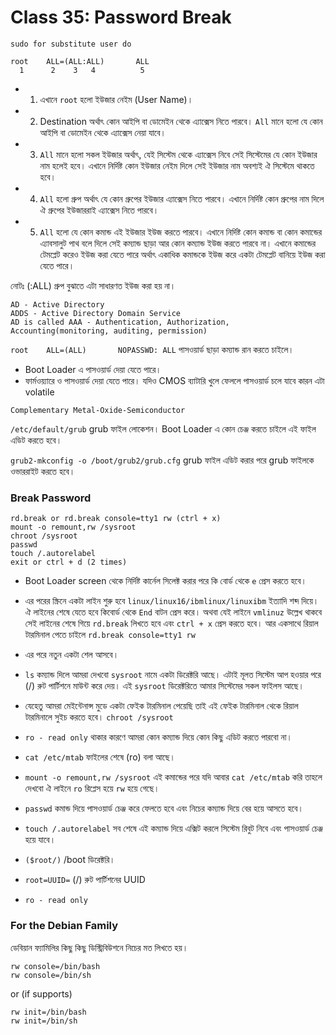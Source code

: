 # Class 35: Password Break

`sudo for substitute user do`

```
root    ALL=(ALL:ALL)       ALL
  1      2    3   4          5
```

- 1. এখানে `root` হলো ইউজার নেইম (User Name)।
- 2. Destination অর্থাৎ কোন আইপি বা ডোমেইন থেকে এ্যাক্সেস নিতে পারবে। `All` মানে হলো যে কোন আইপি বা ডোমেইন থেকে এ্যাক্সেস নেয়া যাবে।
- 3. `All` মানে হলো সকল ইউজার অর্থাৎ, যেই সিস্টেম থেকে এ্যাক্সেস নিবে সেই সিস্টেমের যে কোন ইউজার নাম হলেই হবে। এখানে নির্দিষ্ট কোন ইউজার নেইম দিলে সেই ইউজার নাম অবশ্যই ঐ সিস্টেমে থাকতে হবে।
- 4. `All` হলো গ্রুপ অর্থাৎ যে কোন গ্রুপের ইউজার এ্যাক্সেস নিতে পারবে। এখানে নির্দিষ্ট কোন গ্রুপের নাম দিলে ঐ গ্রুপের ইউজাররাই এ্যাক্সেস নিতে পারবে।
- 5. `All` হলো যে কোন কমান্ড এই ইউজার ইউজ করতে পারবে। এখানে নির্দিষ্ট কোন কমান্ড বা কোন কমান্ডের এ্যাবসালুট পাথ বলে দিলে সেই কম্যান্ড ছাড়া আর কোন কম্যান্ড ইউজ করতে পারবে না। এখানে কমান্ডের টেমপ্লেট করেও ইউজ করা যেতে পারে অর্থাৎ একাধিক কমান্ডকে ইউজ করে একটা টেমপ্লেট বানিয়ে ইউজ করা যেতে পারে।

নোটঃ (:ALL) গ্রুপ বুঝাতে এটা সাধারণত ইউজ করা হয় না।

```
AD - Active Directory
ADDS - Active Directory Domain Service
AD is called AAA - Authentication, Authorization, Accounting(monitoring, auditing, permission)
```

`root    ALL=(ALL)       NOPASSWD: ALL` পাসওয়ার্ড ছাড়া কম্যান্ড রান করতে চাইলে।

- Boot Loader এ পাসওয়ার্ড দেয়া যেতে পারে।
- ফার্মওয়্যারে ও পাসওয়ার্ড দেয়া যেতে পারে। যদিও CMOS ব্যাটারি খুলে ফেললে পাসওয়ার্ড চলে যাবে কারন এটা volatile

`Complementary Metal-Oxide-Semiconductor`

`/etc/default/grub` grub ফাইল লোকেশন। Boot Loader এ কোন চেঞ্জ করতে চাইলে এই ফাইল এডিট করতে হবে।

`grub2-mkconfig -o /boot/grub2/grub.cfg` grub ফাইল এডিট করার পরে grub ফাইলকে ওভাররাইট করতে হবে।

### Break Password

```
rd.break or rd.break console=tty1 rw (ctrl + x)
mount -o remount,rw /sysroot
chroot /sysroot
passwd
touch /.autorelabel
exit or ctrl + d (2 times)
```

- Boot Loader screen থেকে নির্দিষ্ট কার্নেল সিলেক্ট করার পরে কি বোর্ড থেকে `e` প্রেস করতে হবে।
- এর পরের স্ক্রিনে একটা লাইন শুরু হবে `linux/linux16/ibmlinux/linuxibm` ইত্যাদি শব্দ দিয়ে। ঐ লাইনের শেষে যেতে হবে কিবোর্ড থেকে `End` বাটন প্রেস করে। অথবা যেই লাইনে `vmlinuz` উল্লেখ থাকবে সেই লাইনের শেষে গিয়ে `rd.break` লিখতে হবে এবং `ctrl + x` প্রেস করতে হবে। আর একসাথে রিয়াল টারমিনাল পেতে চাইলে `rd.break console=tty1 rw`
- এর পরে নতুন একটা শেল আসবে।
- `ls` কম্যান্ড দিলে আমরা দেখবো `sysroot` নামে একটা ডিরেক্টরি আছে। এটাই মূলত সিস্টেম আপ হওয়ার পরে (/) রুট পার্টিশনে মাউন্ট করে দেয়। এই `sysroot` ডিরেক্টরিতে আমার সিস্টেমের সকল ফাইলস আছে।
- যেহেতু আমরা মেইন্টেনান্স মুডে একটা ফেইক টারমিনাল পেয়েছি তাই এই ফেইক টারমিনাল থেকে রিয়াল টারমিনালে সুইচ করতে হবে। `chroot /sysroot`
- `ro - read only` থাকার কারণে আমরা কোন কম্যান্ড দিয়ে কোন কিছু এডিট করতে পারবো না।
- `cat /etc/mtab` ফাইলের শেষে (ro) বলা আছে।
- `mount -o remount,rw /sysroot` এই কমান্ডের পরে যদি আবার `cat /etc/mtab` করি তাহলে দেখবো ঐ লাইনে `ro` রিপ্লেস হয়ে `rw` হয়ে গেছে।
- `passwd` কমান্ড দিয়ে পাসওয়ার্ড চেঞ্জ করে ফেলতে হবে এবং নিচের কম্যান্ড দিয়ে বের হয়ে আসতে হবে।
- `touch /.autorelabel` সব শেষে এই কম্যান্ড দিয়ে এক্সিট করলে সিস্টেম রিবুট নিবে এবং পাসওয়ার্ড চেঞ্জ হয়ে যাবে।

- `($root/)` /boot ডিরেক্টরি।
- `root=UUID=` (/) রুট পার্টিশনের UUID
- `ro - read only`

### For the Debian Family

ডেবিয়ান ফ্যামিলির কিছু কিছু ডিস্ট্রিবিউশনে নিচের মত লিখতে হয়।

```
rw console=/bin/bash
rw console=/bin/sh
```

or (if supports)

```
rw init=/bin/bash
rw init=/bin/sh
```
